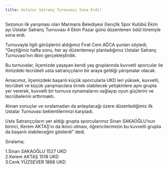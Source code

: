 ```yaml
---
title: Ustalar Satranç Turnuvası Sona Erdi!
---
```


Sezonun ilk yarışması olan Marmaris Belediyesi Gençlik Spor Kulübü Ekim ayı Ustalar Satranç Turnuvası 4 Ekim Pazar günü düzenlenen ödül töreniyle sona erdi.

Turnuvayla ilgili görüşlerini aldığımız Fırat Cem AĞCA şunları söyledi; “Geçtiğimiz hafta sonu, her ay düzenlemeyi planladığımız Ustalar Satranç Turnuvası’nın ilkini gerçekleştirdik.

Bu turnuvalar, ilçemizde yaşayan kendi yaş gruplarında kuvvetli sporcular ile ilimizdeki tecrübeli usta satranççıların bir araya geldiği yarışmalar olacak.

Amacımız, ilçemizdeki başarılı küçük sporcularla UKD leri yüksek, kuvvetli, tecrübeli ve küçük yarışmacılara örnek olabilecek yetişkinlere aynı grupta yer vererek, kuvvetli bir turnuva oynamalarını sağlayıp oyun güçlerini ve tecrübelerini arttırmaktı.

Alınan sonuçlar ve sıralamadan da anlaşılacağı üzere düzenlediğimiz ilk Ustalar Turnuvası beklentilerimizi karşıladı.

Usta Satranççıların yer aldığı grupta sporcularımız Sinan SAKAOĞLU’nun birinci, Kerem AKTAŞ’ın da ikinci olması, öğrencilerimizin bu kuvvetli grupta da başarılı olabileceğini gösterdi” dedi.

Sıralama;  

1.Sinan SAKAOĞLU 1527 UKD  
2.Kerem AKTAŞ 1518 UKD  
3.Cenk YÜZSEVER 1868 UKD  
